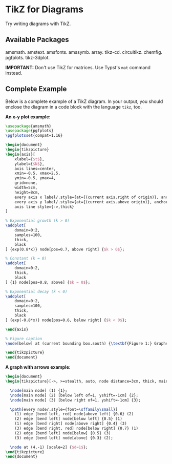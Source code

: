 # TikZ for Diagrams

Try writing diagrams with TikZ.

## Available Packages

amsmath. amstext. amsfonts. amssymb. array.
tikz-cd. circuitikz. chemfig. pgfplots. tikz-3dplot.

**IMPORTANT:** Don't use TikZ for matrices. Use Typst's `mat` command instead.

## Complete Example

Below is a complete example of a TikZ diagram.
In your output, you should enclose the diagram in a code block with the language `tikz`, too.

**An x-y plot example:**

```tikz
\usepackage{amsmath}
\usepackage{pgfplots}
\pgfplotsset{compat=1.16}

\begin{document}
\begin{tikzpicture}
\begin{axis}[
    xlabel={$t$},
    ylabel={$N$},
    axis lines=center,
    xmin=-0.5, xmax=2.5,
    ymin=-0.5, ymax=4,
    grid=none,
    width=5cm,
    height=8cm,
    every axis x label/.style={at={(current axis.right of origin)}, anchor=west},
    every axis y label/.style={at={(current axis.above origin)}, anchor=south},
    axis line style={->,thick}
]

% Exponential growth (k > 0)
\addplot[
    domain=0:2,
    samples=100,
    thick,
    black
] {exp(0.8*x)} node[pos=0.7, above right] {$k > 0$};

% Constant (k = 0)
\addplot[
    domain=0:2,
    thick,
    black
] {1} node[pos=0.8, above] {$k = 0$};

% Exponential decay (k < 0)
\addplot[
    domain=0:2,
    samples=100,
    thick,
    black
] {exp(-0.8*x)} node[pos=0.6, below right] {$k < 0$};

\end{axis}

% Figure caption
\node[below] at (current bounding box.south) {\textbf{Figure 1:} Graphs of $N(t)$, for different values of $k$};

\end{tikzpicture}
\end{document}
```

**A graph with arrows example:**

```tikz
\begin{document}
\begin{tikzpicture}[->, >=stealth, auto, node distance=3cm, thick, main node/.style={circle,fill=blue!20,draw,font=\sffamily\Large\bfseries}]

  \node[main node] (1) {1};
  \node[main node] (2) [below left of=1, yshift=-1cm] {2};
  \node[main node] (3) [below right of=1, yshift=-1cm] {3};

  \path[every node/.style={font=\sffamily\small}]
    (1) edge [bend left, red] node[above left] {0.6} (2)
    (2) edge [bend left] node[below left] {0.5} (1)
    (1) edge [bend right] node[above right] {0.4} (3)
    (3) edge [bend right, red] node[below right] {0.7} (1)
    (2) edge [bend left] node[below] {0.5} (3)
    (3) edge [bend left] node[above] {0.3} (2);

  \node at (4,-1) [scale=2] {$d=1$};
\end{tikzpicture}
\end{document}
```
